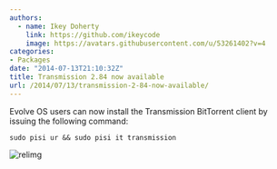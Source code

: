 ```yaml
---
authors:
  - name: Ikey Doherty
    link: https://github.com/ikeycode
    image: https://avatars.githubusercontent.com/u/53261402?v=4
categories:
- Packages
date: "2014-07-13T21:10:32Z"
title: Transmission 2.84 now available
url: /2014/07/13/transmission-2-84-now-available/
---
```


Evolve OS users can now install the Transmission BitTorrent client by issuing the following command:
<!--more-->
```
sudo pisi ur && sudo pisi it transmission
```

![relimg](https://solus-project.com/pkg_screens/transmission.png)